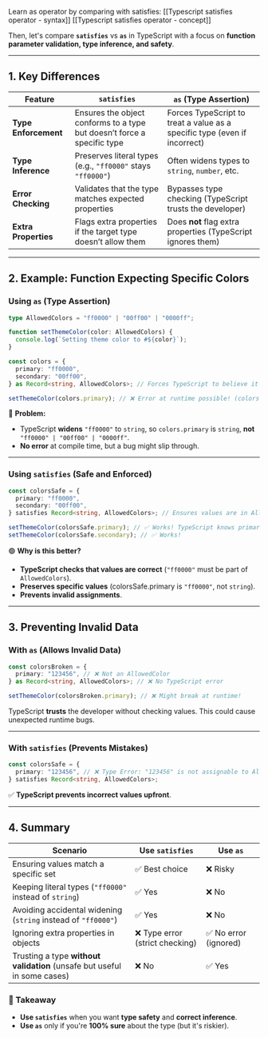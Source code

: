 Learn as operator by comparing with satisfies:
[[Typescript satisfies operator - syntax]]
[[Typescript satisfies operator - concept]]

Then, let's compare **`satisfies`** vs **`as`** in TypeScript with a focus on **function parameter validation, type inference, and safety**.

---

## **1. Key Differences**

|Feature|`satisfies`|`as` (Type Assertion)|
|---|---|---|
|**Type Enforcement**|Ensures the object conforms to a type but doesn’t force a specific type|Forces TypeScript to treat a value as a specific type (even if incorrect)|
|**Type Inference**|Preserves literal types (e.g., `"ff0000"` stays `"ff0000"`)|Often widens types to `string`, `number`, etc.|
|**Error Checking**|Validates that the type matches expected properties|Bypasses type checking (TypeScript trusts the developer)|
|**Extra Properties**|Flags extra properties if the target type doesn’t allow them|Does **not** flag extra properties (TypeScript ignores them)|

---

## **2. Example: Function Expecting Specific Colors**

### **Using `as` (Type Assertion)**

```typescript
type AllowedColors = "ff0000" | "00ff00" | "0000ff";

function setThemeColor(color: AllowedColors) {
  console.log(`Setting theme color to #${color}`);
}

const colors = {
  primary: "ff0000",
  secondary: "00ff00",
} as Record<string, AllowedColors>; // Forces TypeScript to believe it's correct

setThemeColor(colors.primary); // ❌ Error at runtime possible! (colors.primary is actually `string`)
```

🔴 **Problem:**

- TypeScript **widens** `"ff0000"` to `string`, so `colors.primary` is `string`, **not** `"ff0000" | "00ff00" | "0000ff"`.
- **No error** at compile time, but a bug might slip through.

---

### **Using `satisfies` (Safe and Enforced)**

```typescript
const colorsSafe = {
  primary: "ff0000",
  secondary: "00ff00",
} satisfies Record<string, AllowedColors>; // Ensures values are in AllowedColors

setThemeColor(colorsSafe.primary); // ✅ Works! TypeScript knows primary is "ff0000"
setThemeColor(colorsSafe.secondary); // ✅ Works!
```

🟢 **Why is this better?**

- **TypeScript checks that values are correct** (`"ff0000"` must be part of `AllowedColors`).
- **Preserves specific values** (colorsSafe.primary is `"ff0000"`, not `string`).
- **Prevents invalid assignments**.

---

## **3. Preventing Invalid Data**

### **With `as` (Allows Invalid Data)**

```typescript
const colorsBroken = {
  primary: "123456", // ❌ Not an AllowedColor
} as Record<string, AllowedColors>; // ❌ No TypeScript error

setThemeColor(colorsBroken.primary); // ❌ Might break at runtime!
```

TypeScript **trusts** the developer without checking values. This could cause unexpected runtime bugs.

---

### **With `satisfies` (Prevents Mistakes)**

```typescript
const colorsSafe = {
  primary: "123456", // ❌ Type Error: "123456" is not assignable to AllowedColors
} satisfies Record<string, AllowedColors>;
```

✅ **TypeScript prevents incorrect values upfront**.

---

## **4. Summary**

|Scenario|Use `satisfies`|Use `as`|
|---|---|---|
|Ensuring values match a specific set|✅ Best choice|❌ Risky|
|Keeping literal types (`"ff0000"` instead of `string`)|✅ Yes|❌ No|
|Avoiding accidental widening (`string` instead of `"ff0000"`)|✅ Yes|❌ No|
|Ignoring extra properties in objects|❌ Type error (strict checking)|✅ No error (ignored)|
|Trusting a type **without validation** (unsafe but useful in some cases)|❌ No|✅ Yes|

### **🚀 Takeaway**

- **Use `satisfies`** when you want **type safety** and **correct inference**.
- **Use `as`** only if you're **100% sure** about the type (but it's riskier).